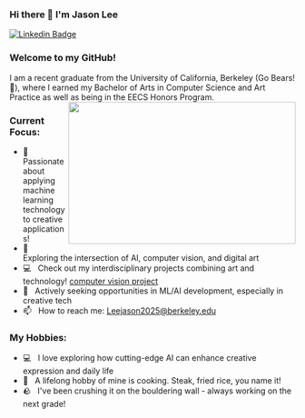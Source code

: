 ### Hi there 👋 I'm Jason Lee
[![Linkedin Badge](https://img.shields.io/badge/-LinkedIn-0e76a8?style=flat-square&logo=Linkedin&logoColor=white)](https://linkedin.com/in/leejason2025)
### Welcome to my GitHub!
I am a recent graduate from the University of California, Berkeley (Go Bears! 🐻), where I earned my Bachelor of Arts in Computer Science and Art Practice as well as being in the EECS Honors Program.
<img align="right" height="250" width="400" alt="" src="https://media.tenor.com/lCP8U3IWX0wAAAAC/its-not-working-frame-order.gif" />
### Current Focus:
- 🎨 &nbsp; Passionate about applying machine learning technology to creative applications!
- 🤖 &nbsp; Exploring the intersection of AI, computer vision, and digital art
- 💻 &nbsp; Check out my interdisciplinary projects combining art and technology! [computer vision project](https://leejason2025.github.io)
- 🚀 &nbsp; Actively seeking opportunities in ML/AI development, especially in creative tech
- 📫 &nbsp; How to reach me: Leejason2025@berkeley.edu

### My Hobbies:
- 💻 &nbsp; I love exploring how cutting-edge AI can enhance creative expression and daily life
- 🥩 &nbsp; A lifelong hobby of mine is cooking. Steak, fried rice, you name it!
- 🪨 &nbsp; I've been crushing it on the bouldering wall - always working on the next grade!

